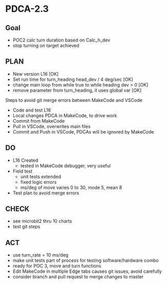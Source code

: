 # PDCA-2.3

## Goal

- POC2 calc turn duration based on Calc_h_dev
- stop turning on target achieved

## PLAN

- New version L16 [OK]
- Set run time for turn_heading head_dev / 4 deg/sec [OK] 
- change main loop from while true to while heading dev > 0 [OK]
- remove parameter from turn_heading, it uses global var [OK]

Steps to avoid git merge errors between MakeCode and VSCode

- Code and test L16
- Local changes PDCA in MakeCode, to drive work
- Commit from MakeCode
- Pull in VSCode, overwrites main files
- Commit and Push in VSCode, PDCAs will be ignored by MakeCode

## DO

- L16 Created
    - tested in MakeCode debugger, very useful
- Field test
    - unit tests extended
    - fixed logic errors
    - ms/deg of move varies 0 to 30, mode 5, mean 8
- Test plan to avoid merge errors



## CHECK

- see microbit2 thru 10 charts
- test git steps

## ACT

- use turn_rate = 10 ms/deg
- make unit tests part of process for testing software/hardware combo
- ready for POC 3, move and turn functions
- Edit MakeCode in multiple Edge tabs causes git issues, avoid carefully
- consider branch and pull request to merge changes to master
